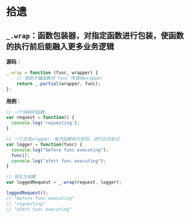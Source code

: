 拾遗
====

`_.wrap`：函数包装器，对指定函数进行包装，使函数的执行前后能融入更多业务逻辑
----------------------------------------------------------------------------

**源码**：

```js
_.wrap = function (func, wrapper) {
    // 借助于偏函数将`func`传递给wrapper
    return _.partial(wrapper, func);
};
```

**用例**：

```js
// 一个纯粹的函数，
var request = function() {
  console.log('requesting');
}

// 一个日志wrapper，每次函数执行前后，进行日志标记
var logger = function(func) {
  console.log("before func executing");
  func();
  console.log("afert func executing");
}

// 现在为函数
var loggedRequest = _.wrap(request, logger);

loggedRequest();
// "before func executing"
// "requesting"
// "afert func executing"
```
